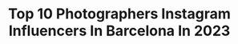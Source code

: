 ---
title: Top 10 Photographers Instagram Influencers In Barcelona In 2023
description: >-
  Find top photographers Instagram influencers in Barcelona in 2023. Most popular hashtags: #photography #portrait #art.
platform: Instagram
hits: 105
text_top: Discover the top-rated Instagram accounts on inBeat.
text_bottom: Our database has 105 Instagram influencers like this in Barcelona, Spain for you to work with.
profiles:
  - username: "softdaylight"
    fullname: >-
      Carlos Ruiz Monroy
    bio: >-
      Aimlessly Photographer Barcelona (And worldwide if you want) @softlightweddings No Collaborations. DM for rates.
    location: "Spain"
    followers: 18201
    engagement: 566
    commentsToLikes: 0.044916
    id: ck0u9blhg9hr30i19p7oramcn
    verified: false
    hashtags: "#way2ill, #artofvisuals, #ftwotw, #portraitphotography"
  - username: "wernerstoltz"
    fullname: >-
      Werner Stoltz
    bio: >-
      •Photographer •Barcelona •Having a short hiatus, back soon
    location: "Spain"
    followers: 34478
    engagement: 269
    commentsToLikes: 0.008949
    id: ck5q9esupara90i11l7gbmj2h
    verified: false
    hashtags: "#lanzarote, #capetown, #hondaprelude, #35mm"
  - username: "uripalaci"
    fullname: >-
      Oriol Palací
    bio: >-
      📍 Currently in Barcelona || Photographer & Filmmaker || Owner of @chillbroscreatives Business contact: contactouriipaalaci@gmail.com
    location: "Spain"
    followers: 14355
    engagement: 676
    commentsToLikes: 0.021996
    id: ck5ckq2tpxdz60i11dgkcz1mc
    verified: false
    hashtags: ""
  - username: "photosberns"
    fullname: >-
      Photos Berns
    bio: >-
      Portrait Photographer 📍 Barcelona 👤 Personal account: @bernasesss Contrataciones: alexbernases@gmail.com
    location: "Spain"
    followers: 4870
    engagement: 768
    commentsToLikes: 0.037134
    id: ckapaux8pxkaz0i78jehjziek
    verified: false
    hashtags: "#photography, #art, #instagood, #marcosalberca"
  - username: "sportvalen"
    fullname: >-
      Valentí Enrich
    bio: >-
      Sports photographer from Barcelona. All pictures are taken by me... or to me. Also @diariosport ’s photographer
    location: "Spain"
    followers: 7969
    engagement: 952
    commentsToLikes: 0.011981
    id: ck133yda5ucfp0i19trcombux
    verified: false
    hashtags: "#messi, #soccer, #championsleague, #sportphotography"
  - username: "javith13"
    fullname: >-
      Javi Martinez
    bio: >-
      🕶 Co-founder @hawkersco 💬 Motivator & entrepreneur 🏎 Car addict & Bike lover ⬇️ ⬇️ ⬇️
    location: "Spain"
    followers: 177206
    engagement: 142
    commentsToLikes: 0.010497
    id: ck5hp03atqj2r0i11t3qpi1nz
    verified: true
    hashtags: "#supercars, #bmwm, #bmw, #enjoy"
  - username: "joseptienzaphoto"
    fullname: >-
      JOSEP TIENZA
    bio: >-
      Photographer & Filmmaker✨ 📍Barcelona, Spain CEO @streikmanagement ⚡️ + Info (DM) 💌 Personal account: @joseptienza
    location: "Spain"
    followers: 26506
    engagement: 1248
    commentsToLikes: 0.045558
    id: ck6tiaxqq0dek0j71itcwcylm
    verified: false
    hashtags: ""
  - username: "marcel.wydaxx"
    fullname: >-
      Marcel " WyDaXx " 📸
    bio: >-
      Marcel, C♡ 📍Barcelona Filmmaker & Photographer Do whatever it takes to get an epic photo 🤘🏼 Business and Inquiry 👇🏼
    location: "Spain"
    followers: 47893
    engagement: 1764
    commentsToLikes: 0.015913
    id: ck5q71s0azni50i11fyl318bn
    verified: false
    hashtags: "#visualambassadors, #cinematography, #earth, #igrefined"
  - username: "crissro"
    fullname: >-
      crissro
    bio: >-
      📷 @suicidegirls staff photographer 🌹 📍 Barcelona Let's work together!! write me 💌 🚀 Pers acount - @travelwithcrisro 🛸Twitter- itscrisro
    location: "Spain"
    followers: 55132
    engagement: 493
    commentsToLikes: 0.007209
    id: ck55oucol95f10i1120audrea
    verified: false
    hashtags: "#membereview, #ingenue, #doublemalta"
  - username: "andreadesignphotography"
    fullname: >-
      Andrea Design Photography
    bio: >-
      ω e ∂ ∂ ι η g & F α ѕ h ι o η photographers • 📍Valladolid - Barcelona 📍 + ⓘ ⓝ ⓕ ⓞ
    location: "Spain"
    followers: 33064
    engagement: 126
    commentsToLikes: 0.017348
    id: ck6tjeq5n2kk80j711nktxg21
    verified: false
    hashtags: "#navidad2020, #london, #circus, #madrid"
---